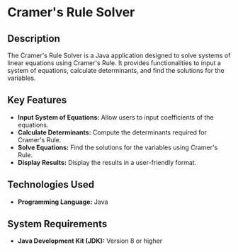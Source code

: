 # Cramer's Rule Solver

## Description
The Cramer's Rule Solver is a Java application designed to solve systems of linear equations using Cramer's Rule. It provides functionalities to input a system of equations, calculate determinants, and find the solutions for the variables.

## Key Features
- **Input System of Equations:** Allow users to input coefficients of the equations.
- **Calculate Determinants:** Compute the determinants required for Cramer's Rule.
- **Solve Equations:** Find the solutions for the variables using Cramer's Rule.
- **Display Results:** Display the results in a user-friendly format.

## Technologies Used
- **Programming Language:** Java

## System Requirements
- **Java Development Kit (JDK):** Version 8 or higher


